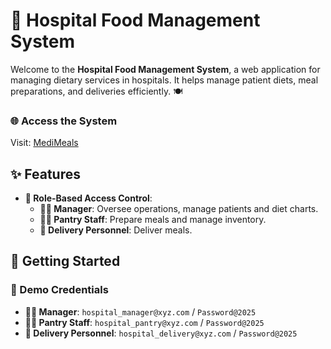 # 🏥 Hospital Food Management System

Welcome to the **Hospital Food Management System**, a web application for managing dietary services in hospitals. It helps manage patient diets, meal preparations, and deliveries efficiently. 🍽️

### 🌐 Access the System
Visit: [MediMeals](https://medimeals-front.vercel.app/)

## ✨ Features

- **🔑 Role-Based Access Control**:
  - **👨‍💼 Manager**: Oversee operations, manage patients and diet charts.
  - **👩‍🍳 Pantry Staff**: Prepare meals and manage inventory.
  - **🚚 Delivery Personnel**: Deliver meals.

## 🚀 Getting Started


### 🔐 Demo Credentials

- **👨‍💼 Manager**: `hospital_manager@xyz.com` / `Password@2025`
- **👩‍🍳 Pantry Staff**: `hospital_pantry@xyz.com` / `Password@2025`
- **🚚 Delivery Personnel**: `hospital_delivery@xyz.com` / `Password@2025`
